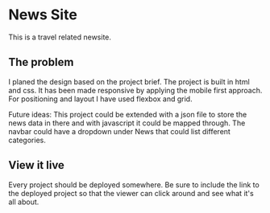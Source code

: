 # News Site

This is a travel related newsite.

## The problem

I planed the design based on the project brief.
The project is built in html and css.
It has been made responsive by applying the mobile first approach.
For positioning and layout I have used flexbox and grid.

Future ideas:
This project could be extended with a json file to store the news data in there and with javascript it could be mapped through.
The navbar could have a dropdown under News that could list different categories.

## View it live

Every project should be deployed somewhere. Be sure to include the link to the deployed project so that the viewer can click around and see what it's all about.

